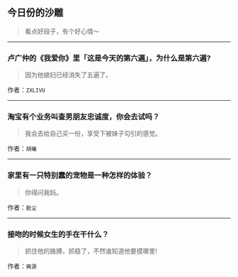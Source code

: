 ## 今日份的沙雕

> 看点好段子，有个好心情～


 
---

### 卢广仲的《我爱你》里「这是今天的第六遍」，为什么是第六遍?

> 因为他媳妇已经消失了五遍了。


作者：`ZXLIVU`

---

### 淘宝有个业务叫查男朋友忠诚度，你会去试吗？

> 我会去给自己买一份，享受下被妹子勾引的感觉。


作者：`胡曦`

---

### 家里有一只特别蠢的宠物是一种怎样的体验？

> 你得问我妈。


作者：`脏尘`

---

### 接吻的时候女生的手在干什么？

> 抓住他的胳膊，抓稳了，不然谁知道他要摸哪里!


作者：`奭源`
